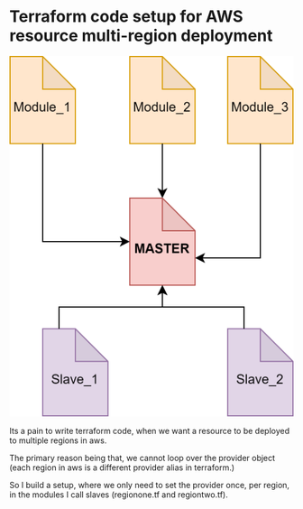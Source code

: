 # Terraform code setup for AWS resource multi-region deployment

<img src="./images/terraform-aws-master-slave.svg">

Its a pain to write terraform code, when we want a resource to be deployed to multiple regions in aws.

The primary reason being that, we cannot loop over the provider object (each region in aws is a different provider alias in terraform.)

So I build a setup, where we only need to set the provider once, per region, in the modules I call slaves (regionone.tf and regiontwo.tf).